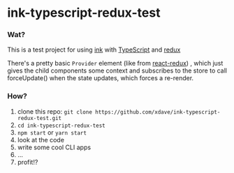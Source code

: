 # ink-typescript-redux-test

### Wat?
This is a test project for using [ink](https://github.com/vadimdemedes/ink) with
[TypeScript](https://github.com/Microsoft/TypeScript)
and
[redux](https://github.com/reactjs/redux)

There's a pretty basic `Provider` element
(like from [react-redux](https://github.com/reactjs/react-redux))
, which just gives the child components
some context and subscribes to the store to call forceUpdate() when the state updates, which forces a re-render.

### How?
1. clone this repo: `git clone https://github.com/xdave/ink-typescript-redux-test.git`
2. `cd ink-typescript-redux-test`
3. `npm start` or `yarn start`
4. look at the code
5. write some cool CLI apps
6. ...
7. profit!?
